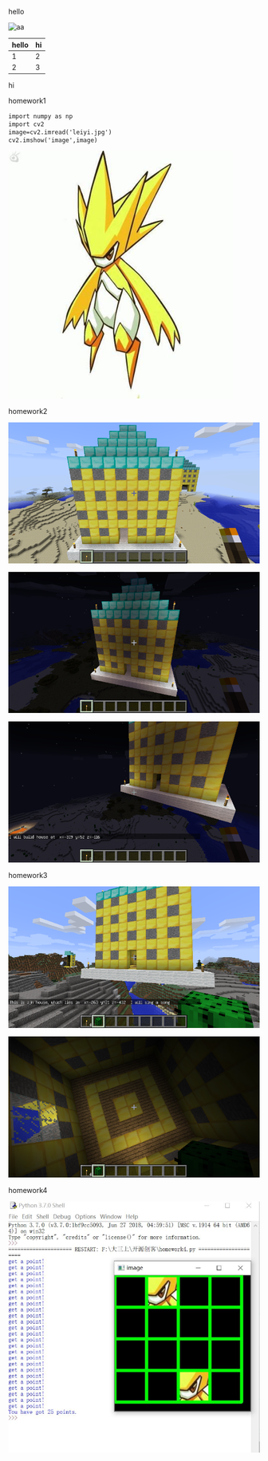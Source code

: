 hello


![aa](https://github.com/shiep18/EIS2020/blob/master/markdowncheatsheet.JPG)  



| hello | hi |
|-----|---|
|1|2|
|2|3|

hi

homework1  
~~~
import numpy as np
import cv2
image=cv2.imread('leiyi.jpg')
cv2.imshow('image',image)
~~~
![雷伊](https://github.com/ophwsjtu18/ohw20f/blob/main/zjn/leiyi.jpg?raw=true)

homework2

![morning](https://github.com/ophwsjtu18/ohw20f/blob/main/zjn/homework2_1.png)

![night](https://github.com/ophwsjtu18/ohw20f/blob/main/zjn/homework2_2.png)

![night](https://github.com/ophwsjtu18/ohw20f/blob/main/zjn/homework2_3.png)
 
homework3

![name](https://github.com/ophwsjtu18/ohw20f/blob/main/zjn/homework3_1.png)

![name](https://github.com/ophwsjtu18/ohw20f/blob/main/zjn/homework3_2.png)

homework4

![name](https://github.com/ophwsjtu18/ohw20f/blob/main/zjn/homework4/homework4.JPG)

